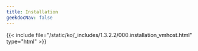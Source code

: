 ```yaml
---
title: Installation
geekdocNav: false
---
```

{{< include file="/static/ko/_includes/1.3.2.2/000.installation_vmhost.html" type="html" >}}